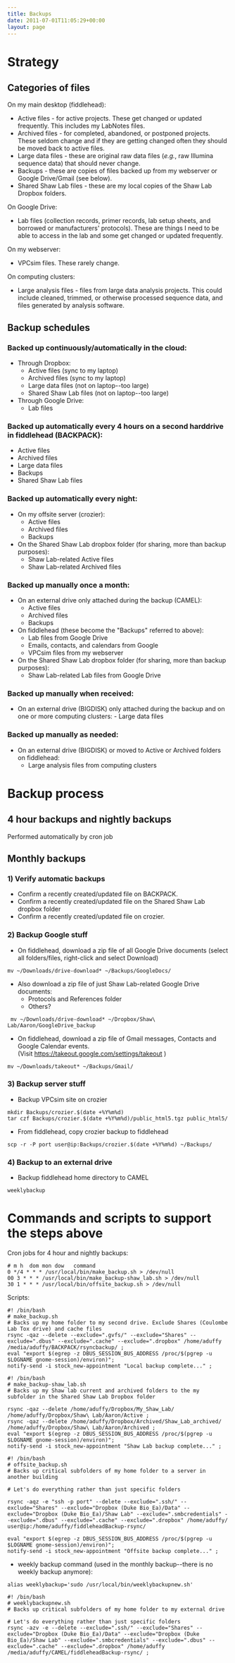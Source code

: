 ```yaml
---
title: Backups
date: 2011-07-01T11:05:29+00:00
layout: page
---
```

# Strategy

## Categories of files

On my main desktop (fiddlehead):
  * Active files - for active projects. These get changed or updated frequently. This includes my LabNotes files.
  * Archived files - for completed, abandoned, or postponed projects. These seldom change and if they are getting changed often they should be moved back to active files.
  * Large data files - these are original raw data files (_e.g._, raw Illumina sequence data) that should never change.  
  * Backups - these are copies of files backed up from my webserver or Google Drive/Gmail (see below).
  * Shared Shaw Lab files - these are my local copies of the Shaw Lab Dropbox folders.

On Google Drive:
  * Lab files (collection records, primer records, lab setup sheets, and borrowed or manufacturers' protocols). These are things I need to be able to access in the lab and some get changed or updated frequently.

On my webserver:
  * VPCsim files. These rarely change.

On computing clusters:
  * Large analysis files - files from large data analysis projects. This could include cleaned, trimmed, or otherwise processed sequence data, and files generated by analysis software.

## Backup schedules

### Backed up continuously/automatically in the cloud:

  * Through Dropbox:
    - Active files (sync to my laptop)
    - Archived files (sync to my laptop)
    - Large data files (not on laptop--too large)
    - Shared Shaw Lab files (not on laptop--too large)
  * Through Google Drive:
    - Lab files

### Backed up automatically every 4 hours on a second harddrive in fiddlehead (BACKPACK):

  * Active files
  * Archived files
  * Large data files
  * Backups
  * Shared Shaw Lab files

### Backed up automatically every night:

  * On my offsite server (crozier):
    - Active files
    - Archived files
    - Backups
  * On the Shared Shaw Lab dropbox folder (for sharing, more than backup purposes):
    - Shaw Lab-related Active files
    - Shaw Lab-related Archived files

### Backed up manually once a month:

  * On an external drive only attached during the backup (CAMEL):
    - Active files
    - Archived files
    - Backups
  * On fiddlehead (these become the "Backups" referred to above):
    - Lab files from Google Drive
    - Emails, contacts, and calendars from Google
    - VPCsim files from my webserver
  * On the Shared Shaw Lab dropbox folder (for sharing, more than backup purposes):
    - Shaw Lab-related Lab files from Google Drive

### Backed up manually when received:

   * On an external drive (BIGDISK) only attached during the backup and on one or more computing clusters:
    - Large data files

### Backed up manually as needed:

  * On an external drive (BIGDISK) or moved to Active or Archived folders on fiddlehead:
    - Large analysis files from computing clusters


# Backup process

## 4 hour backups and nightly backups

  Performed automatically by cron job

## Monthly backups

### 1) Verify automatic backups

  * Confirm a recently created/updated file on BACKPACK.
  * Confirm a recently created/updated file on the Shared Shaw Lab dropbox folder
  * Confirm a recently created/updated file on crozier.

### 2) Backup Google stuff

  * On fiddlehead, download a zip file of all Google Drive documents (select all folders/files, right-click and select Download)

~~~
mv ~/Downloads/drive-download* ~/Backups/GoogleDocs/
~~~

  * Also download a zip file of just Shaw Lab-related Google Drive documents:
    * Protocols and References folder
    * Others?

~~~
 mv ~/Downloads/drive-download* ~/Dropbox/Shaw\ Lab/Aaron/GoogleDrive_backup
~~~

  * On fiddlehead, download a zip file of Gmail messages, Contacts and Google Calendar events. (Visit <https://takeout.google.com/settings/takeout> )

~~~
mv ~/Downloads/takeout* ~/Backups/Gmail/
~~~

### 3) Backup server stuff

  * Backup VPCsim site on crozier

~~~
mkdir Backups/crozier.$(date +%Y%m%d)
tar czf Backups/crozier.$(date +%Y%m%d)/public_html5.tgz public_html5/
~~~

  * From fiddlehead, copy crozier backup to fiddlehead

~~~
scp -r -P port user@ip:Backups/crozier.$(date +%Y%m%d) ~/Backups/
~~~

### 4) Backup to an external drive

  * Backup fiddlehead home directory to CAMEL

~~~
weeklybackup
~~~

# Commands and scripts to support the steps above

Cron jobs for 4 hour and nightly backups:

~~~
# m h  dom mon dow   command
0 */4 * * * /usr/local/bin/make_backup.sh > /dev/null
00 3 * * * /usr/local/bin/make_backup-shaw_lab.sh > /dev/null
30 1 * * * /usr/local/bin/offsite_backup.sh > /dev/null
~~~

Scripts:

~~~
#! /bin/bash
# make_backup.sh
# Backs up my home folder to my second drive. Exclude Shares (Coulombe Lab Tox drive) and cache files
rsync -qaz --delete --exclude=".gvfs/" --exclude="Shares" --exclude=".dbus" --exclude=".cache" --exclude=".dropbox" /home/aduffy /media/aduffy/BACKPACK/rsyncbackup/ ;
eval "export $(egrep -z DBUS_SESSION_BUS_ADDRESS /proc/$(pgrep -u $LOGNAME gnome-session)/environ)";
notify-send -i stock_new-appointment "Local backup complete..." ;
~~~

~~~
#! /bin/bash
# make_backup-shaw_lab.sh
# Backs up my Shaw lab current and archived folders to the my subfolder in the Shared Shaw Lab Dropbox folder     

rsync -qaz --delete /home/aduffy/Dropbox/My_Shaw_Lab/ /home/aduffy/Dropbox/Shaw\ Lab/Aaron/Active ;
rsync -qaz --delete /home/aduffy/Dropbox/Archived/Shaw_Lab_archived/ /home/aduffy/Dropbox/Shaw\ Lab/Aaron/Archived ;                                                     
eval "export $(egrep -z DBUS_SESSION_BUS_ADDRESS /proc/$(pgrep -u $LOGNAME gnome-session)/environ)";
notify-send -i stock_new-appointment "Shaw Lab backup complete..." ;
~~~

~~~
#! /bin/bash
# offsite_backup.sh
# Backs up critical subfolders of my home folder to a server in another building

# Let's do everything rather than just specific folders

rsync -aqz -e "ssh -p port" --delete --exclude=".ssh/" --exclude="Shares" --exclude="Dropbox (Duke Bio_Ea)/Data" --exclude="Dropbox (Duke Bio_Ea)/Shaw Lab" --exclude=".smbcredentials" --exclude=".dbus" --exclude=".cache" --exclude=".dropbox" /home/aduffy/ user@ip:/home/aduffy/fiddleheadBackup-rsync/

eval "export $(egrep -z DBUS_SESSION_BUS_ADDRESS /proc/$(pgrep -u $LOGNAME gnome-session)/environ)";
notify-send -i stock_new-appointment "Offsite backup complete..." ;
~~~

  * weekly backup command (used in the monthly backup--there is no weekly backup anymore):

~~~
alias weeklybackup='sudo /usr/local/bin/weeklybackupnew.sh'
~~~

~~~
#! /bin/bash
# weeklybackupnew.sh
# Backs up critical subfolders of my home folder to my external drive

# Let's do everything rather than just specific folders
rsync -azv -e --delete --exclude=".ssh/" --exclude="Shares" --exclude="Dropbox (Duke Bio_Ea)/Data" --exclude="Dropbox (Duke Bio_Ea)/Shaw Lab" --exclude=".smbcredentials" --exclude=".dbus" --exclude=".cache" --exclude=".dropbox" /home/aduffy /media/aduffy/CAMEL/fiddleheadBackup-rsync/ ;
~~~
